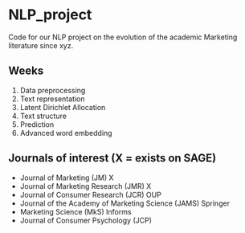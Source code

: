 # NLP_project
 Code for our NLP project on the evolution of the academic Marketing literature since xyz.

## Weeks
1. Data preprocessing
2. Text representation
3. Latent Dirichlet Allocation
4. Text structure
5. Prediction
6. Advanced word embedding

## Journals of interest (X = exists on SAGE)
* Journal of Marketing (JM) X
* Journal of Marketing Research (JMR) X                       
* Journal of Consumer Research (JCR)  OUP
* Journal of the Academy of Marketing Science (JAMS) Springer
* Marketing Science (MkS) Informs
* Journal of Consumer Psychology (JCP)